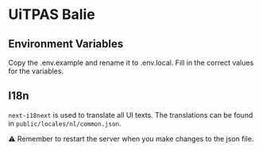 # UiTPAS Balie

## Environment Variables

Copy the .env.example and rename it to .env.local. Fill in the correct values for the variables.

## I18n

`next-i18next` is used to translate all UI texts. The translations can be found in `public/locales/nl/common.json`.

⚠️ Remember to restart the server when you make changes to the json file.